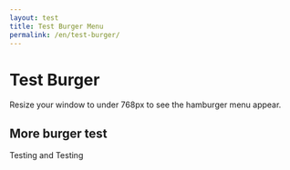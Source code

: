 ```yaml
---
layout: test
title: Test Burger Menu
permalink: /en/test-burger/
---
```


# Test Burger

Resize your window to under 768px to see the hamburger menu appear.

## More burger test

Testing
and
Testing

